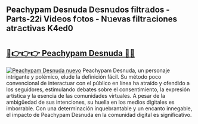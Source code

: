 ## Peachypam Desnuda D𝚎sn𝚞dos filtr𝚊dos - Parts-22i Vid𝚎os f𝚘tos - N𝚞evas filtr𝚊ciones atr𝚊ctivas K4ed0

# <h2><a href="http://mbc73g.tromn.icu/?c=Peachypam+Desnuda">🔗👉👉👉 Peachypam Desnuda 🔗🔗</a></h2>

[![Peachypam Desnuda nuevo](https://i.imgur.com/pEAQMta.gif)](http://mbc73g.tromn.icu/?c=Peachypam+Desnuda)
Peachypam Desnuda, un personaje intrigante y polémico, elude la definición fácil. Su método poco convencional de interactuar con el público en línea ha atraído y ofendido a los seguidores, estimulando debates sobre el consentimiento, la expresión artística y la esencia de las comunidades virtuales. A pesar de la ambigüedad de sus intenciones, su huella en los medios digitales es imborrable. Con una determinación inquebrantable y un encanto innegable, el impacto de Peachypam Desnuda en la comunidad digital es significativo.
